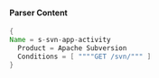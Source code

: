 #### Parser Content
```Java
{
Name = s-svn-app-activity
  Product = Apache Subversion
  Conditions = [ """"GET /svn/""" ]
}
```